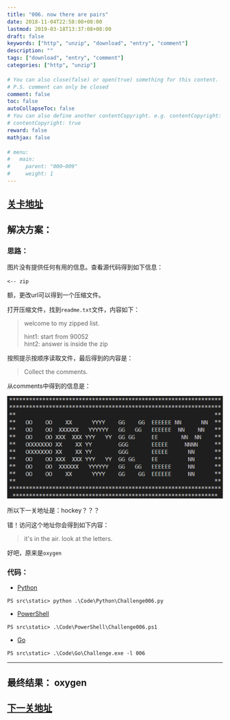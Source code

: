 ```yaml
---
title: "006. now there are pairs"
date: 2018-11-04T22:58:08+08:00
lastmod: 2019-03-18T13:37:08+08:00
draft: false
keywords: ["http", "unzip", "download", "entry", "comment"]
description: ""
tags: ["download", "entry", "comment"]
categories: ["http", "unzip"]

# You can also close(false) or open(true) something for this content.
# P.S. comment can only be closed
comment: false
toc: false
autoCollapseToc: false
# You can also define another contentCopyright. e.g. contentCopyright: "This is another copyright."
# contentCopyright: true
reward: false
mathjax: false

# menu:
#   main:
#     parent: "000~009"
#     weight: 1
---
```


## [关卡地址][1]

## 解决方案：

### 思路：

图片没有提供任何有用的信息。查看源代码得到如下信息：

`<-- zip `

额，更改url可以得到一个压缩文件。

打开压缩文件，找到`readme.txt`文件，内容如下：

>welcome to my zipped list. 
> 
>hint1: start from 90052  
>hint2: answer is inside the zip

按照提示按顺序读取文件，最后得到的内容是：

>Collect the comments.

从comments中得到的信息是：

![oxygen][a]

所以下一关地址是：hockey？？？

错！访问这个地址你会得到如下内容：

>it's in the air. look at the letters. 

好吧，原来是`oxygen`

### 代码：

* [Python][2]

```
PS src\static> python .\Code\Python\Challenge006.py
```

* [PowerShell][3]

```
PS src\static> .\Code\PowerShell\Challenge006.ps1
```

* [Go][4]

```
PS src\static> .\Code\Go\Challenge.exe -l 006
```

---
## 最终结果： oxygen

## [下一关地址][5]

[1]: http://www.pythonchallenge.com/pc/def/channel.html
[2]: /Code/Python/Challenge006.py "点我查看源码"
[3]: /Code/PowerShell/Challenge006.ps1 "点我查看源码"
[4]: /Code/Go/Challenge006.go "点我查看源码"
[5]: http://www.pythonchallenge.com/pc/def/oxygen.html

[a]: /Image/006/oxygen.png